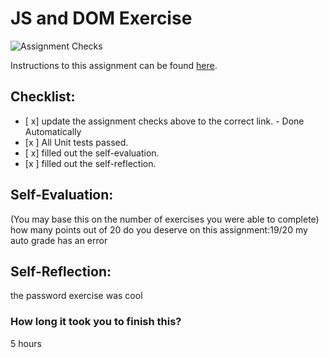 JS and DOM Exercise
===================================
![Assignment Checks](https://github.com/IT3049C/JS-and-DOM-Exercises/workflows/Assignment%20Checks/badge.svg)

Instructions to this assignment can be found [here](https://it3049c.github.io/Material/Assignments/2.JavaScript_Exercises/).

## Checklist:
- [ x] update the assignment checks above to the correct link. - Done Automatically
- [x ] All Unit tests passed.
- [ x] filled out the self-evaluation.
- [x ] filled out the self-reflection.

## Self-Evaluation: 
(You may base this on the number of exercises you were able to complete)
how many points out of 20 do you deserve on this assignment:19/20 my auto grade has an error

## Self-Reflection:
<!-- What did you learn that you found interesting -->
the password exercise was cool

### How long it took you to finish this?
5 hours
